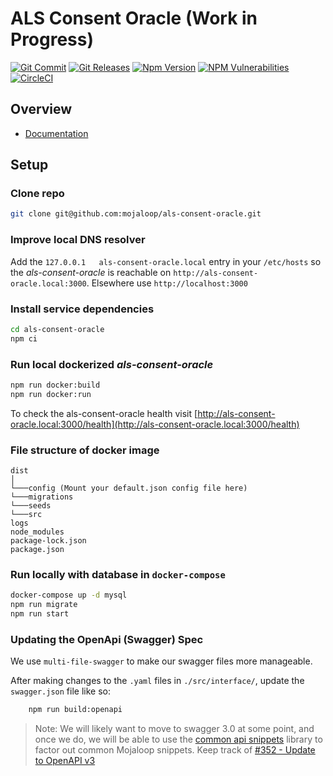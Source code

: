 # ALS Consent Oracle (Work in Progress)
[![Git Commit](https://img.shields.io/github/last-commit/mojaloop/als-consent-oracle.svg?style=flat)](https://github.com/mojaloop/als-consent-oracle/commits/master)
[![Git Releases](https://img.shields.io/github/release/mojaloop/als-consent-oracle.svg?style=flat)](https://github.com/mojaloop/als-consent-oracle/releases)
[![Npm Version](https://img.shields.io/npm/v/@mojaloop/als-consent-oracle.svg?style=flat)](https://www.npmjs.com/package/@mojaloop/als-consent-oracle)
[![NPM Vulnerabilities](https://img.shields.io/snyk/vulnerabilities/npm/@mojaloop/als-consent-oracle.svg?style=flat)](https://www.npmjs.com/package/@mojaloop/als-consent-oracle)
[![CircleCI](https://circleci.com/gh/mojaloop/als-consent-oracle.svg?style=svg)](https://circleci.com/gh/mojaloop/als-consent-oracle)

## Overview

- [Documentation](./docs/README.md)

## Setup

### Clone repo
```bash
git clone git@github.com:mojaloop/als-consent-oracle.git
```

### Improve local DNS resolver
Add the `127.0.0.1   als-consent-oracle.local` entry in your `/etc/hosts` so the _als-consent-oracle_ is reachable on `http://als-consent-oracle.local:3000`. Elsewhere use `http://localhost:3000`

### Install service dependencies
```bash
cd als-consent-oracle
npm ci
```

### Run local dockerized _als-consent-oracle_
```bash
npm run docker:build
npm run docker:run
```

To check the als-consent-oracle health visit [http://als-consent-oracle.local:3000/health](http://als-consent-oracle.local:3000/health)

### File structure of docker image
```
dist
│
└───config (Mount your default.json config file here)
└───migrations
└───seeds
└───src
logs
node_modules
package-lock.json
package.json
```

### Run locally with database in `docker-compose`

```bash
docker-compose up -d mysql
npm run migrate
npm run start
```


### Updating the OpenApi (Swagger) Spec

We use `multi-file-swagger` to make our swagger files more manageable.

After making changes to the `.yaml` files in `./src/interface/`, update the `swagger.json` file like so:

```bash
    npm run build:openapi
```

> Note: We will likely want to move to swagger 3.0 at some point, and once we do, we will be able to use the [common api snippets](https://github.com/mojaloop/api-snippets) library to factor out common Mojaloop snippets.
> Keep track of [#352 - Update to OpenAPI v3](https://app.zenhub.com/workspaces/pisp-5e8457b05580fb04a7fd4878/issues/mojaloop/mojaloop/352)


